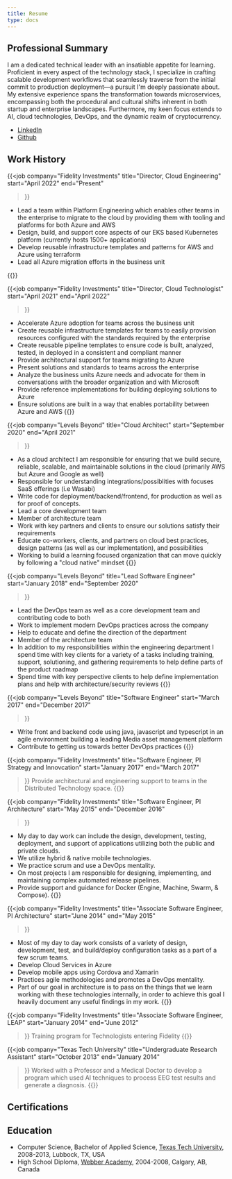 ```yaml
---
title: Resume
type: docs
---
```


## Professional Summary

I am a dedicated technical leader with an insatiable appetite for learning. Proficient in every aspect of the technology stack, I specialize in crafting scalable development workflows that seamlessly traverse from the initial commit to production deployment—a pursuit I'm deeply passionate about. My extensive experience spans the transformation towards microservices, encompassing both the procedural and cultural shifts inherent in both startup and enterprise landscapes. Furthermore, my keen focus extends to AI, cloud technologies, DevOps, and the dynamic realm of cryptocurrency.

* [LinkedIn](https://www.linkedin.com/in/beverts312/)
* [Github](https://github.com/beverts312)

## Work History

{{<job
    company="Fidelity Investments"
    title="Director, Cloud Engineering"
    start="April 2022"
    end="Present"
>}}
* Lead a team within Platform Engineering which enables other teams in the enterprise to migrate to the cloud by providing them with tooling and platforms for both Azure and AWS
* Design, build, and support core aspects of our EKS based Kubernetes platform (currently hosts 1500+ applications)
* Develop reusable infrastructure templates and patterns for AWS and Azure using terraform
* Lead all Azure migration efforts in the business unit

{{</job>}}

{{<job
    company="Fidelity Investments"
    title="Director, Cloud Technologist"
    start="April 2021"
    end="April 2022"
>}}
* Accelerate Azure adoption for teams across the business unit
* Create reusable infrastructure templates for teams to easily provision resources configured with the standards required by the enterprise
* Create reusable pipeline templates to ensure code is built, analyzed, tested, in deployed in a consistent and compliant manner
* Provide architectural support for teams migrating to Azure
* Present solutions and standards to teams across the enterprise
* Analyze the business units Azure needs and advocate for them in conversations with the broader organization and with Microsoft
* Provide reference implementations for building deploying solutions to Azure
* Ensure solutions are built in a way that enables portability between Azure and AWS
{{</job>}}

{{<job 
    company="Levels Beyond" 
    title="Cloud Architect"
    start="September 2020"
    end="April 2021"
>}}
* As a cloud architect I am responsible for ensuring that we build secure, reliable, scalable,
and maintainable solutions in the cloud (primarily AWS but Azure and Google as well)
* Responsible for understanding integrations/possiblities with focuses SaaS offerings (i.e
Wasabi)
* Write code for deployment/backend/frontend, for production as well as for proof of
concepts.
* Lead a core development team
* Member of architecture team
* Work with key partners and clients to ensure our solutions satisfy their requirements
* Educate co-workers, clients, and partners on cloud best practices, design patterns (as well as our implementation),  and possibilities
* Working to build a learning focused organization that can move quickly by following a "cloud native" mindset
{{</job>}}

{{<job
    company="Levels Beyond"
    title="Lead Software Engineer"
    start="January 2018"
    end="September 2020"
>}}
* Lead the DevOps team as well as a core development team and contributing code to both
* Work to implement modern DevOps practices across the company
* Help to educate and define the direction of the department
* Member of the architecture team
* In addition to my responsibilities within the engineering department I spend time with key clients for a variety of a tasks including training, support, solutioning, and gathering requirements to help define parts of the product roadmap
* Spend time with key perspective clients to help define implementation plans and help with architecture/security reviews
{{</job>}}

{{<job
    company="Levels Beyond"
    title="Software Engineer"
    start="March 2017"
    end="December 2017"
>}}
* Write front and backend code using java, javascript and typescript in an agile environment building a leading Media asset management platform
* Contribute to getting us towards better DevOps practices
{{</job>}}

{{<job
    company="Fidelity Investments"
    title="Software Engineer, PI Strategy and Innovcation"
    start="January 2017"
    end="March 2017"
>}}
Provide architectural and engineering support to teams in the Distributed Technology space.
{{</job>}}

{{<job 
    company="Fidelity Investments"
    title="Software Engineer, PI Architecture"
    start="May 2015"
    end="December 2016"
>}}
* My day to day work can include the design, development, testing, deployment, and support of applications utilizing both the public and private clouds.
* We utilize hybrid & native mobile technologies.
* We practice scrum and use a DevOps mentality.
* On most projects I am responsible for designing, implementing, and maintaining complex automated release pipelines.
* Provide support and guidance for Docker (Engine, Machine, Swarm, & Compose).
{{</job>}}


{{<job 
    company="Fidelity Investments"
    title="Associate Software Engineer, PI Architecture"
    start="June 2014"
    end="May 2015"
>}}
* Most of my day to day work consists of a variety of design, development, test, and build/deploy configuration tasks as a part of a few scrum teams.
* Develop Cloud Services in Azure
* Develop mobile apps using Cordova and Xamarin
* Practices agile methodologies and promotes a DevOps mentality.
* Part of our goal in architecture is to pass on the things that we learn working with these technologies internally, in order to achieve this goal I heavily document any useful findings in my work.
{{</job>}}

{{<job
    company="Fidelity Investments"
    title="Associate Software Engineer, LEAP"
    start="January 2014"
    end="June 2012"
>}}
Training program for Technologists entering Fidelity
{{</job>}}

{{<job
    company="Texas Tech University"
    title="Undergraduate Research Assistant"
    start="October 2013"
    end="January 2014"
>}}
Worked with a Professor and a Medical Doctor to develop a program which used AI techniques to process EEG test results and generate a diagnosis.
{{</job>}}

## Certifications

<div data-iframe-width="150" data-iframe-height="270" data-share-badge-id="11a04eed-ba21-448e-a97d-feaea14a2e35" data-share-badge-host="https://www.credly.com"></div><script type="text/javascript" async src="//cdn.credly.com/assets/utilities/embed.js"></script>
<div data-iframe-width="150" data-iframe-height="270" data-share-badge-id="ad9ea203-bab8-4f32-be3b-5d447a2868db" data-share-badge-host="https://www.credly.com"></div><script type="text/javascript" async src="//cdn.credly.com/assets/utilities/embed.js"></script>

## Education

* Computer Science, Bachelor of Applied Science, [Texas Tech University][ttu], 2008-2013, Lubbock, TX, USA
* High School Diploma, [Webber Academy][webber], 2004-2008, Calgary, AB, Canada 

[ttu]: https://www.ttu.edu/
[webber]: https://www.webberacademy.ca/

